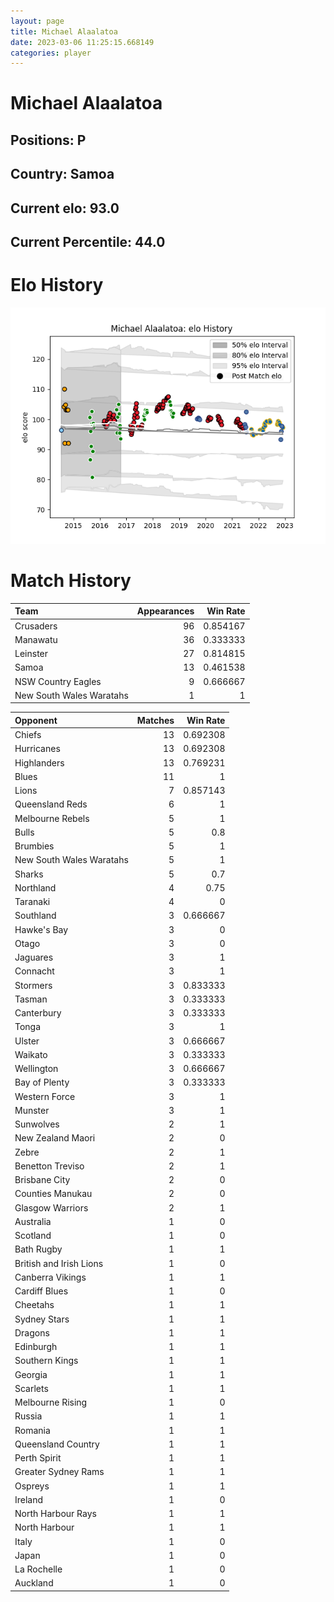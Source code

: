 ```yaml
---  
layout: page  
title: Michael Alaalatoa  
date: 2023-03-06 11:25:15.668149  
categories: player  
---
```

# Michael Alaalatoa

## Positions: P

## Country: Samoa

## Current elo: 93.0

## Current Percentile: 44.0

# Elo History


![elo history](history_MichaelAlaalatoa.png)
# Match History


| Team                     |   Appearances |   Win Rate |
|:-------------------------|--------------:|-----------:|
| Crusaders                |            96 |   0.854167 |
| Manawatu                 |            36 |   0.333333 |
| Leinster                 |            27 |   0.814815 |
| Samoa                    |            13 |   0.461538 |
| NSW Country Eagles       |             9 |   0.666667 |
| New South Wales Waratahs |             1 |   1        |

| Opponent                 |   Matches |   Win Rate |
|:-------------------------|----------:|-----------:|
| Chiefs                   |        13 |   0.692308 |
| Hurricanes               |        13 |   0.692308 |
| Highlanders              |        13 |   0.769231 |
| Blues                    |        11 |   1        |
| Lions                    |         7 |   0.857143 |
| Queensland Reds          |         6 |   1        |
| Melbourne Rebels         |         5 |   1        |
| Bulls                    |         5 |   0.8      |
| Brumbies                 |         5 |   1        |
| New South Wales Waratahs |         5 |   1        |
| Sharks                   |         5 |   0.7      |
| Northland                |         4 |   0.75     |
| Taranaki                 |         4 |   0        |
| Southland                |         3 |   0.666667 |
| Hawke's Bay              |         3 |   0        |
| Otago                    |         3 |   0        |
| Jaguares                 |         3 |   1        |
| Connacht                 |         3 |   1        |
| Stormers                 |         3 |   0.833333 |
| Tasman                   |         3 |   0.333333 |
| Canterbury               |         3 |   0.333333 |
| Tonga                    |         3 |   1        |
| Ulster                   |         3 |   0.666667 |
| Waikato                  |         3 |   0.333333 |
| Wellington               |         3 |   0.666667 |
| Bay of Plenty            |         3 |   0.333333 |
| Western Force            |         3 |   1        |
| Munster                  |         3 |   1        |
| Sunwolves                |         2 |   1        |
| New Zealand Maori        |         2 |   0        |
| Zebre                    |         2 |   1        |
| Benetton Treviso         |         2 |   1        |
| Brisbane City            |         2 |   0        |
| Counties Manukau         |         2 |   0        |
| Glasgow Warriors         |         2 |   1        |
| Australia                |         1 |   0        |
| Scotland                 |         1 |   0        |
| Bath Rugby               |         1 |   1        |
| British and Irish Lions  |         1 |   0        |
| Canberra Vikings         |         1 |   1        |
| Cardiff Blues            |         1 |   0        |
| Cheetahs                 |         1 |   1        |
| Sydney Stars             |         1 |   1        |
| Dragons                  |         1 |   1        |
| Edinburgh                |         1 |   1        |
| Southern Kings           |         1 |   1        |
| Georgia                  |         1 |   1        |
| Scarlets                 |         1 |   1        |
| Melbourne Rising         |         1 |   0        |
| Russia                   |         1 |   1        |
| Romania                  |         1 |   1        |
| Queensland Country       |         1 |   1        |
| Perth Spirit             |         1 |   1        |
| Greater Sydney Rams      |         1 |   1        |
| Ospreys                  |         1 |   1        |
| Ireland                  |         1 |   0        |
| North Harbour Rays       |         1 |   1        |
| North Harbour            |         1 |   1        |
| Italy                    |         1 |   0        |
| Japan                    |         1 |   0        |
| La Rochelle              |         1 |   0        |
| Auckland                 |         1 |   0        |